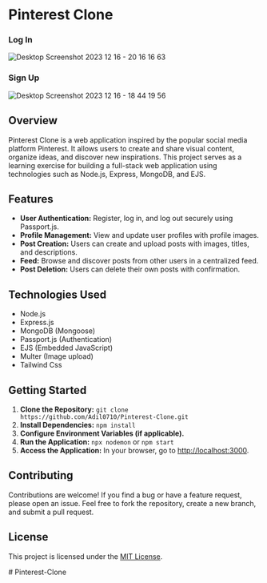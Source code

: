 # Pinterest Clone

### Log In
![Desktop Screenshot 2023 12 16 - 20 16 16 63](https://github.com/Adil0710/Pinterest-Clone/assets/91872021/1164d259-760d-4f08-98ed-f5c9774f63d5)

### Sign Up
![Desktop Screenshot 2023 12 16 - 18 44 19 56](https://github.com/Adil0710/Pinterest-Clone/assets/91872021/187cc68e-205c-46df-b2f6-cc618edd4c46)


## Overview

Pinterest Clone is a web application inspired by the popular social media platform Pinterest. It allows users to create and share visual content, organize ideas, and discover new inspirations. This project serves as a learning exercise for building a full-stack web application using technologies such as Node.js, Express, MongoDB, and EJS.

## Features

- **User Authentication:** Register, log in, and log out securely using Passport.js.
- **Profile Management:** View and update user profiles with profile images.
- **Post Creation:** Users can create and upload posts with images, titles, and descriptions.
- **Feed:** Browse and discover posts from other users in a centralized feed.
- **Post Deletion:** Users can delete their own posts with confirmation.

## Technologies Used

- Node.js
- Express.js
- MongoDB (Mongoose)
- Passport.js (Authentication)
- EJS (Embedded JavaScript)
- Multer (Image upload)
- Tailwind Css

## Getting Started

1. **Clone the Repository:** `git clone https://github.com/Adil0710/Pinterest-Clone.git`
2. **Install Dependencies:** `npm install`
3. **Configure Environment Variables (if applicable).**
4. **Run the Application:** `npx nodemon` or `npm start`
5. **Access the Application:** In your browser, go to [http://localhost:3000](http://localhost:3000).

## Contributing

Contributions are welcome! If you find a bug or have a feature request, please open an issue. Feel free to fork the repository, create a new branch, and submit a pull request.

## License

This project is licensed under the [MIT License](LICENSE).




#   P i n t e r e s t - C l o n e  
 